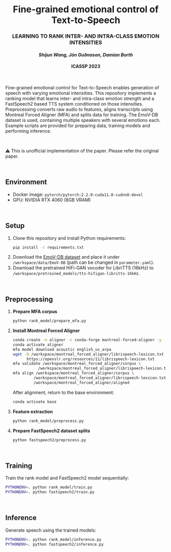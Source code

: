 <div align="center">

<h1> Fine-grained emotional control of Text-to-Speech </h2>
<h3> LEARNING TO RANK INTER- AND INTRA-CLASS EMOTION INTENSITIES </h3>
<h4><i> Shijun Wang, Jón Guðnason, Damian Borth </i></h4>
<h4> ICASSP 2023 </h4>
</div>

<br>


Fine-grained emotional control for Text-to-Speech enables generation of speech with varying emotional intensities. This repository implements a ranking model that learns inter- and intra-class emotion strength and a FastSpeech2 based TTS system conditioned on those intensities. Preprocessing converts raw audio to features, aligns transcripts using Montreal Forced Aligner (MFA) and splits data for training. The EmoV-DB dataset is used, containing multiple speakers with several emotions each. Example scripts are provided for preparing data, training models and performing inference.

<br>

⚠️ This is unofficial implementation of the paper. Please refer the original paper.

<br>

## Environment
- Docker image: `pytorch/pytorch:2.2.0-cuda11.8-cudnn8-devel`
- GPU: NVIDIA RTX 4060 (8GB VRAM)

<br>

## Setup
1. Clone this repository and install Python requirements:
   ```bash
   pip install -r requirements.txt
   ```
2. Download the [EmoV-DB dataset](https://www.openslr.org/115/) and place it under `/workspace/data/EmoV-DB` (path can be changed in `parameter.yaml`).
3. Download the pretrained HiFi-GAN vocoder for LibriTTS (16kHz) to `/workspace/pretrained_models/tts-hifigan-libritts-16kHz`.

<br>

## Preprocessing
1. **Prepare MFA corpus**
   ```bash
   python rank_model/prepare_mfa.py
   ```
2. **Install Montreal Forced Aligner**
   ```bash
   conda create -n aligner -c conda-forge montreal-forced-aligner -y
   conda activate aligner
   mfa model download acoustic english_us_arpa
   wget -O /workspace/montreal_forced_aligner/librispeech-lexicon.txt \
         https://openslr.org/resources/11/librispeech-lexicon.txt
   mfa validate /workspace/montreal_forced_aligner/corpus \
              /workspace/montreal_forced_aligner/librispeech-lexicon.txt english_us_arpa
   mfa align /workspace/montreal_forced_aligner/corpus \
            /workspace/montreal_forced_aligner/librispeech-lexicon.txt english_us_arpa \
            /workspace/montreal_forced_aligner/aligned
   ```
   After alignment, return to the base environment:
   ```bash
   conda activate base
   ```
3. **Feature extraction**
   ```bash
   python rank_model/preprocess.py
   ```
4. **Prepare FastSpeech2 dataset splits**
   ```bash
   python fastspeech2/preprocess.py
   ```
<br>

## Training
Train the rank model and FastSpeech2 model sequentially:
```bash
PYTHONENV=. python rank_model/train.py
PYTHONENV=. python fastspeech2/train.py
```

<br>

## Inference
Generate speech using the trained models:
```bash
PYTHONENV=. python rank_model/inference.py
PYTHONENV=. python fastspeech2/inference.py
```